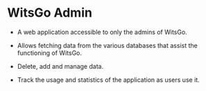 # WitsGo Admin

- A web application accessible to only the admins of WitsGo.
- Allows fetching data from the various databases that assist the functioning of WitsGo.
- Delete, add and manage data.

- Track the usage and statistics of the application as users use it.
